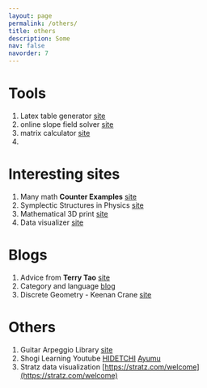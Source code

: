 ```yaml
---
layout: page
permalink: /others/
title: others
description: Some 
nav: false
navorder: 7
---
```

# Tools
1. Latex table generator [site](https://www.tablesgenerator.com/#)
2. online slope field solver [site](https://homepages.bluffton.edu/~nesterd/apps/slopefields.html)
3. matrix calculator [site](https://matrixcalc.org/en/)
4. 

# Interesting sites
1. Many math **Counter Examples** [site](https://www.mathcounterexamples.net/)
2. Symplectic Structures in Physics [site](http://www.phy.olemiss.edu/~luca/Topics/math/sympl_phys.html)
3. Mathematical 3D print [site](https://www.shapeways.com/product/8QN95RPF2/hilbert-curve?optionId=40681019&li=shops)
4. Data visualizer [site](https://atlas.nomic.ai/map/b06c5cd7-6946-43ed-b515-7934970c8ed7/6e643208-03fb-4b94-ae01-69ce5395ee5b)

# Blogs
1. Advice from **Terry Tao** [site](https://terrytao.wordpress.com/career-advice/)
2. Category and language   [blog](https://www.math3ma.com/blog/a-nod-to-non-traditional-applied-math)
3. Discrete Geometry - Keenan Crane [site](https://www.cs.cmu.edu/~kmcrane/index.html#code)

# Others
1. Guitar Arpeggio Library [site](https://onlineguitarbooks.com/guitar-arpeggios/)
2. Shogi Learning Youtube [HIDETCHI](https://www.youtube.com/@HIDETCHI) [Ayumu](https://www.youtube.com/channel/UC8Wi0RcjvIy5z7V4Eypmzww)
3. Stratz data visualization [https://stratz.com/welcome](https://stratz.com/welcome)
